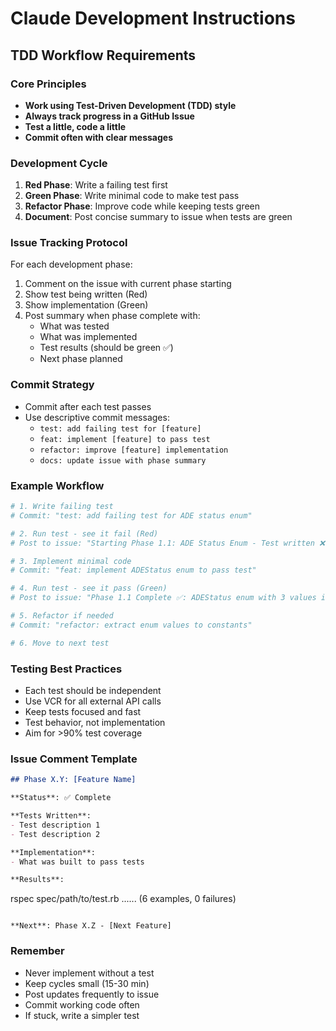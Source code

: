 # Claude Development Instructions

## TDD Workflow Requirements

### Core Principles
- **Work using Test-Driven Development (TDD) style**
- **Always track progress in a GitHub Issue**
- **Test a little, code a little**
- **Commit often with clear messages**

### Development Cycle

1. **Red Phase**: Write a failing test first
2. **Green Phase**: Write minimal code to make test pass
3. **Refactor Phase**: Improve code while keeping tests green
4. **Document**: Post concise summary to issue when tests are green

### Issue Tracking Protocol

For each development phase:
1. Comment on the issue with current phase starting
2. Show test being written (Red)
3. Show implementation (Green)
4. Post summary when phase complete with:
   - What was tested
   - What was implemented
   - Test results (should be green ✅)
   - Next phase planned

### Commit Strategy
- Commit after each test passes
- Use descriptive commit messages:
  - `test: add failing test for [feature]`
  - `feat: implement [feature] to pass test`
  - `refactor: improve [feature] implementation`
  - `docs: update issue with phase summary`

### Example Workflow

```ruby
# 1. Write failing test
# Commit: "test: add failing test for ADE status enum"

# 2. Run test - see it fail (Red)
# Post to issue: "Starting Phase 1.1: ADE Status Enum - Test written ❌"

# 3. Implement minimal code
# Commit: "feat: implement ADEStatus enum to pass test"

# 4. Run test - see it pass (Green)
# Post to issue: "Phase 1.1 Complete ✅: ADEStatus enum with 3 values implemented"

# 5. Refactor if needed
# Commit: "refactor: extract enum values to constants"

# 6. Move to next test
```

### Testing Best Practices
- Each test should be independent
- Use VCR for all external API calls
- Keep tests focused and fast
- Test behavior, not implementation
- Aim for >90% test coverage

### Issue Comment Template

```markdown
## Phase X.Y: [Feature Name]

**Status**: ✅ Complete

**Tests Written**:
- Test description 1
- Test description 2

**Implementation**:
- What was built to pass tests

**Results**:
```
rspec spec/path/to/test.rb
...... (6 examples, 0 failures)
```

**Next**: Phase X.Z - [Next Feature]
```

### Remember
- Never implement without a test
- Keep cycles small (15-30 min)
- Post updates frequently to issue
- Commit working code often
- If stuck, write a simpler test
